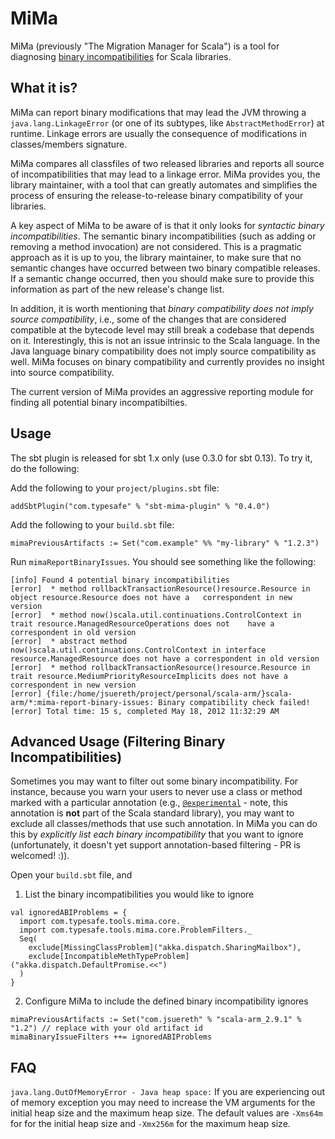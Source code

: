 # MiMa

MiMa (previously "The Migration Manager for Scala") is a tool for
diagnosing [binary incompatibilities](https://docs.scala-lang.org/overviews/core/binary-compatibility-for-library-authors.html) for Scala libraries.

## What it is?

MiMa can report binary modifications that may
lead the JVM throwing a ``java.lang.LinkageError`` (or one of its subtypes,
like ``AbstractMethodError``) at runtime. Linkage errors are usually the
consequence of modifications in classes/members signature.

MiMa compares all classfiles of two released libraries and reports all source
of incompatibilities that may lead to a linkage error. MiMa provides you, the
library maintainer, with a tool that can greatly automates and simplifies the
process of ensuring the release-to-release binary compatibility of your
libraries.

A key aspect of MiMa to be aware of is that it only looks for *syntactic binary
incompatibilities*. The semantic binary incompatibilities (such as adding or
removing a method invocation) are not considered. This is a pragmatic approach
as it is up to you, the library maintainer, to make sure that no semantic
changes have occurred between two binary compatible releases. If a semantic
change occurred, then you should make sure to provide this information as part
of the new release's change list.

In addition, it is worth mentioning that *binary compatibility does not imply
source compatibility*, i.e., some of the changes that are considered compatible
at the bytecode level may still break a codebase that depends on it.
Interestingly, this is not an issue intrinsic to the Scala language. In the
Java language binary compatibility does not imply source compatibility as well.
MiMa focuses on binary compatibility and currently provides no insight into
source compatibility.

The current version of MiMa provides an aggressive reporting module for finding
all potential binary incompatibilties.

## Usage

The sbt plugin is released for sbt 1.x only (use 0.3.0 for sbt 0.13).  To try it, do the following:

Add the following to your `project/plugins.sbt` file:

```
addSbtPlugin("com.typesafe" % "sbt-mima-plugin" % "0.4.0")
```

Add the following to your `build.sbt` file:

```
mimaPreviousArtifacts := Set("com.example" %% "my-library" % "1.2.3")
```

Run `mimaReportBinaryIssues`.  You should see something like the following:

```
[info] Found 4 potential binary incompatibilities
[error]  * method rollbackTransactionResource()resource.Resource in object resource.Resource does not have a   correspondent in new version
[error]  * method now()scala.util.continuations.ControlContext in trait resource.ManagedResourceOperations does not    have a correspondent in old version
[error]  * abstract method now()scala.util.continuations.ControlContext in interface resource.ManagedResource does not have a correspondent in old version
[error]  * method rollbackTransactionResource()resource.Resource in trait resource.MediumPriorityResourceImplicits does not have a correspondent in new version
[error] {file:/home/jsuereth/project/personal/scala-arm/}scala-arm/*:mima-report-binary-issues: Binary compatibility check failed!
[error] Total time: 15 s, completed May 18, 2012 11:32:29 AM
```

## Advanced Usage (Filtering Binary Incompatibilities)

Sometimes you may want to filter out some binary incompatibility. For instance, because you warn your users to never use a class or method marked with a particular annotation (e.g., [`@experimental`](https://github.com/lightbend/mima/issues/160) - note, this annotation is **not** part of the Scala standard library), you may want to exclude all classes/methods that use such annotation. In MiMa you can do this by _explicitly list each binary incompatibility_ that you want to ignore (unfortunately, it doesn't yet support annotation-based filtering - PR is welcomed! :)). 

Open your `build.sbt` file, and

1. List the binary incompatibilities you would like to ignore

  ```
  val ignoredABIProblems = {
    import com.typesafe.tools.mima.core._
    import com.typesafe.tools.mima.core.ProblemFilters._
    Seq(
      exclude[MissingClassProblem]("akka.dispatch.SharingMailbox"),
      exclude[IncompatibleMethTypeProblem]("akka.dispatch.DefaultPromise.<<")
    )
  }
  ```

2. Configure MiMa to include the defined binary incompatibility ignores

  ```
  mimaPreviousArtifacts := Set("com.jsuereth" % "scala-arm_2.9.1" % "1.2") // replace with your old artifact id
  mimaBinaryIssueFilters ++= ignoredABIProblems
  ```

## FAQ

`java.lang.OutOfMemoryError - Java heap space:` If you are experiencing out of memory exception you may need to increase the VM arguments for the initial heap size and the maximum heap size. The default values are `-Xms64m` for for the initial heap size and `-Xmx256m` for the maximum heap size.
